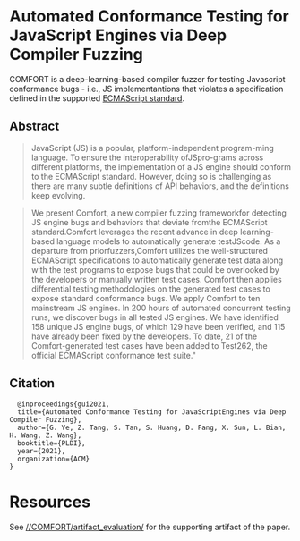 # Automated Conformance Testing for JavaScript Engines via Deep Compiler Fuzzing

COMFORT is a deep-learning-based compiler fuzzer for testing Javascript conformance bugs - i.e., JS implementantions that violates a specification defined in the supported [ECMAScript standard](https://www.ecma-international.org/publications-and-standards/standards/ecma-262/). 

## Abstract
> JavaScript (JS) is a popular, platform-independent program-ming language. To ensure the interoperability ofJSpro-grams across different platforms, the implementation of a JS engine should conform to the ECMAScript standard. However, doing so is challenging as there are many subtle definitions of API behaviors, and the definitions keep evolving. 

> We present Comfort, a new compiler fuzzing frameworkfor detecting JS engine bugs and behaviors that deviate fromthe ECMAScript standard.Comfort leverages the recent advance in deep learning-based language models to automatically generate testJScode. As a departure from priorfuzzers,Comfort utilizes the well-structured ECMAScript specifications to automatically generate test data along with the test programs to expose bugs that could be overlooked by the developers or manually written test cases. Comfort then applies differential testing methodologies on the generated test cases to expose standard conformance bugs. We apply Comfort to ten mainstream JS engines. In 200 hours of automated concurrent testing runs, we discover bugs in all tested JS engines. We have identified 158 unique JS engine bugs, of which 129 have been verified, and 115 have already been fixed by the developers. To date, 21 of the Comfort-generated test cases have been added to Test262, the official ECMAScript conformance test suite."

## Citation
```
  @inproceedings{gui2021,
  title={Automated Conformance Testing for JavaScriptEngines via Deep Compiler Fuzzing},
  author={G. Ye, Z. Tang, S. Tan, S. Huang, D. Fang, X. Sun, L. Bian,  H. Wang, Z. Wang},
  booktitle={PLDI},
  year={2021},
  organization={ACM}
}
```

# Resources
See [//COMFORT/artifact_evaluation/](/artifact_evaluation/) for the supporting artifact of the paper.
